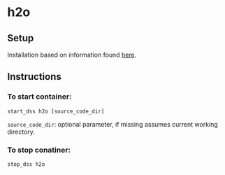 # h2o

## Setup

Installation based on information found [here](https://h2o-release.s3.amazonaws.com/h2o/rel-turing/1/docs-website/h2o-docs/docker.html).

## Instructions

### To start container:
```
start_dss h2o [source_code_dir]
```
`source_code_dir`: optional parameter, if missing assumes current working directory.


### To stop conatiner:
```
stop_dss h2o
```
